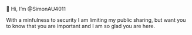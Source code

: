 👋 Hi, I’m @SimonAU4011

With a minfulness to security I am limiting my public sharing, but want you to know that you are important and I am so glad you are here. 

<!---
SimonAU4011/SimonAU4011 is a ✨ special ✨ repository because its `README.md` (this file) appears on your GitHub profile.
You can click the Preview link to take a look at your changes.
--->
